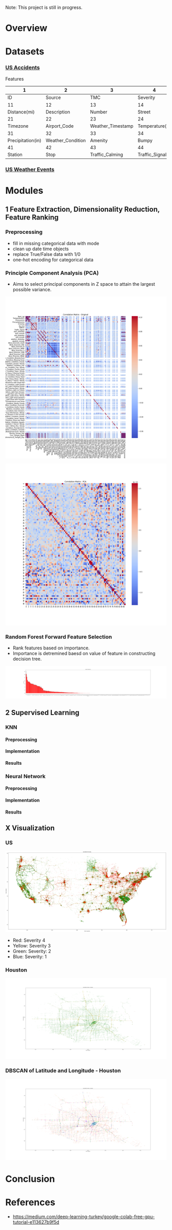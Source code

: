  Note: This project is still in progress.

# Overview


# Datasets

### [US Accidents](https://www.kaggle.com/sobhanmoosavi/us-accidents)

Features

| 1 | 2 | 3 | 4 | 5 | 6 | 7 | 8 | 9 | 10 |
|---|---|---|---|---|---|---|---|---|---|
| ID | Source | TMC | Severity | Start_Time | End_Time | Start_Lat | Stop_Lng | End_Lat | End_Lng |
| 11 | 12 | 13 | 14 | 15 | 16 | 17 | 18 | 19 | 20 |
| Distance(mi) | Description | Number | Street | Side | City | County | State | Zipcode | Country |
| 21 | 22 | 23 | 24 | 25 | 26 | 27 | 28 | 29 | 30 |
| Timezone | Airport_Code | Weather_Timestamp | Temperature(F) | Wind_Chill(F) | Humidity(%) | Pressure(in) | Visibility(mi) | Wind_Direction | Wind_Speed(mph) |
| 31 | 32 | 33 | 34 | 35 | 36 | 37 | 38 | 39 | 40 |
| Precipitation(in) | Weather_Condition | Amenity | Bumpy | Crossing | Give_Way | Junction | No_Exit | Railway | Roundabout |
| 41 | 42 | 43 | 44 | 45 | 46 | 47 | 48 | 49 |
| Station | Stop | Traffic_Calming | Traffic_Signal | Turning_Loop | Sunrise_Sunset | Civil_Twilight | Nautical_Twilight | Astronomical_Twilight |

### [US Weather Events](https://www.kaggle.com/sobhanmoosavi/us-weather-events)

# Modules

## 1 Feature Extraction, Dimensionality Reduction, Feature Ranking

### Preprocessing
  - fill in missing categorical data with mode
  - clean up date time objects
  - replace True/False data with 1/0
  - one-hot encoding for categorical data

### Principle Component Analysis (PCA)

- Aims to select principal components in Z space to attain the largest possible variance.

![alt text](https://github.com/alexanderfache6/traffic-accident-weather-analysis/blob/master/code/module1_data/Houston/correlation_original.png "Original Correlation")

![alt text](https://github.com/alexanderfache6/traffic-accident-weather-analysis/blob/master/code/module1_data/Houston/correlation_pca.png "PCA Correlation")

### Random Forest Forward Feature Selection

- Rank features based on importance.
- Importance is detremined baesd on value of feature in constructing decision tree.

![alt text](https://github.com/alexanderfache6/traffic-accident-weather-analysis/blob/master/code/module1_data/Houston/random_forest.png "Random Forest Feature Importance")

## 2 Supervised Learning

### KNN

#### Preprocessing

#### Implementation

#### Results

### Neural Network

#### Preprocessing

#### Implementation

#### Results

## X Visualization

### US
![alt text](https://github.com/alexanderfache6/traffic-accident-weather-analysis/blob/master/code/moduleX_data/map_usa.png "Map of US Accidents")
- Red: Severity 4
- Yellow: Severity 3
- Green: Severity: 2
- Blue: Severity: 1

### Houston
![alt text](https://github.com/alexanderfache6/traffic-accident-weather-analysis/blob/master/code/moduleX_data/Houston/map_true.png "Map of Houston Accidents")

### DBSCAN of Latitude and Longitude - Houston

![alt text](https://github.com/alexanderfache6/traffic-accident-weather-analysis/blob/master/code/moduleX_data/Houston/map_dbscan_e001_s10.png "DBSCAN of Houston Accidents")

# Conclusion

# References

- https://medium.com/deep-learning-turkey/google-colab-free-gpu-tutorial-e113627b9f5d
